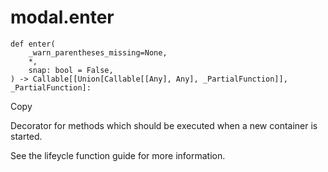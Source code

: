 # modal.enter

    
    
    def enter(
        _warn_parentheses_missing=None,
        *,
        snap: bool = False,
    ) -> Callable[[Union[Callable[[Any], Any], _PartialFunction]], _PartialFunction]:

Copy

Decorator for methods which should be executed when a new container is
started.

See the lifeycle function guide for more information.

